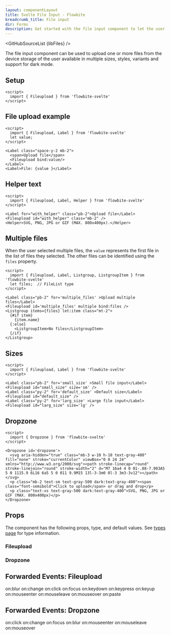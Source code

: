 ```yaml
---
layout: componentLayout
title: Svelte File Input - Flowbite
breadcrumb_title: File input
dir: Forms
description: Get started with the file input component to let the user to upload one or more files from their device storage based on multiple styles and sizes
---
```


<script>
  import { GitHubSourceList, TableProp, TableDefaultRow } from '../utils'
  import { Badge, A } from '$lib'
  import { props as items } from '../props/Fileupload.json'
  import { props as items2 } from '../props/Dropzone.json'

  // lib files
  const libFiles = import.meta.glob('../../lib/forms/Fileupload.svelte')
</script>

<GitHubSourceList {libFiles} />

The file input component can be used to upload one or more files from the device storage of the user available in multiple sizes, styles, variants and support for dark mode.

## Setup

```svelte example hideOutput
<script>
  import { Fileupload } from 'flowbite-svelte'
</script>
```

## File upload example

```svelte example
<script>
  import { Fileupload, Label } from 'flowbite-svelte'
  let value;
</script>

<Label class="space-y-2 mb-2">
  <span>Upload file</span>
  <Fileupload bind:value/>
</Label>
<Label>File: {value }</Label>
```

## Helper text

```svelte example
<script>
  import { Fileupload, Label, Helper } from 'flowbite-svelte'
</script>

<Label for="with_helper" class="pb-2">Upload file</Label>
<Fileupload id="with_helper" class="mb-2" />
<Helper>SVG, PNG, JPG or GIF (MAX. 800x400px).</Helper>
```

## Multiple files

When the user selected multiple files, the `value` represents the first file in the list of files they selected. The other files can be identified using the `files` property.

```svelte example
<script>
  import { Fileupload, Label, Listgroup, ListgroupItem } from 'flowbite-svelte'
  let files;  // FileList type
</script>

<Label class="pb-2" for='multiple_files' >Upload multiple files</Label>
<Fileupload id='multiple_files' multiple bind:files />
<Listgroup items={files} let:item class="mt-2">
  {#if item}
    {item.name} 
  {:else}
    <ListgroupItem>No files</ListgroupItem>
  {/if}
</Listgroup>

```

## Sizes

```svelte example
<script>
  import { Fileupload, Label } from 'flowbite-svelte'
</script>

<Label class="pb-2" for='small_size' >Small file input</Label>
<Fileupload id="small_size" size='sm' />
<Label class="py-2" for='default_size' >Default size</Label>
<Fileupload id="default_size" />
<Label class="py-2" for='larg_size' >Large file input</Label>
<Fileupload id="larg_size" size='lg' />
```

## Dropzone

```svelte example
<script>
  import { Dropzone } from 'flowbite-svelte'
</script>

<Dropzone id='dropzone'>
  <svg aria-hidden="true" class="mb-3 w-10 h-10 text-gray-400" fill="none" stroke="currentColor" viewBox="0 0 24 24" xmlns="http://www.w3.org/2000/svg"><path stroke-linecap="round" stroke-linejoin="round" stroke-width="2" d="M7 16a4 4 0 01-.88-7.903A5 5 0 1115.9 6L16 6a5 5 0 011 9.9M15 13l-3-3m0 0l-3 3m3-3v12"></path></svg>
  <p class="mb-2 text-sm text-gray-500 dark:text-gray-400"><span class="font-semibold">Click to upload</span> or drag and drop</p>
  <p class="text-xs text-gray-500 dark:text-gray-400">SVG, PNG, JPG or GIF (MAX. 800x400px)</p>
</Dropzone>
```

## Props

The component has the following props, type, and default values. See <A href="/pages/types">types page</A> for type information.

<h3 class='text-xl w-full dark:text-white py-4'>Fileupload</h3>

<TableProp>
  <TableDefaultRow {items} rowState='hover' />
</TableProp>

<h3 class='text-xl w-full dark:text-white py-4'>Dropzone</h3>

<TableProp>
  <TableDefaultRow items={items2} rowState='hover' />
</TableProp>

## Forwarded Events: Fileupload

<div class="flex flex-wrap gap-2">
<Badge large={true}>on:blur</Badge>
<Badge large={true}>on:change</Badge>
<Badge large={true}>on:click</Badge>
<Badge large={true}>on:focus</Badge>
<Badge large={true}>on:keydown</Badge>
<Badge large={true}>on:keypress</Badge>
<Badge large={true}>on:keyup</Badge>
<Badge large={true}>on:mouseenter</Badge>
<Badge large={true}>on:mouseleave</Badge>
<Badge large={true}>on:mouseover</Badge>
<Badge large={true}>on:paste</Badge>
</div>

## Forwarded Events: Dropzone

<div class="flex flex-wrap gap-2">
<Badge large={true}>on:click</Badge>
<Badge large={true}>on:change</Badge>
<Badge large={true}>on:focus</Badge>
<Badge large={true}>on:blur</Badge>
<Badge large={true}>on:mouseenter</Badge>
<Badge large={true}>on:mouseleave</Badge>
<Badge large={true}>on:mouseover</Badge>
</div>
